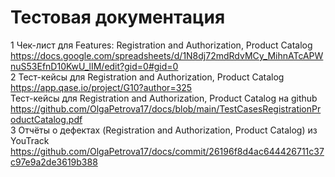 # Тестовая документация  
1 Чек-лист для Features: Registration and Authorization, Product Catalog  
https://docs.google.com/spreadsheets/d/1N8dj72mdRdvMCy_MihnATcAPWnuS53EfnD10KwU_lIM/edit?gid=0#gid=0  
2 Тест-кейсы для Registration and Authorization, Product Catalog  
https://app.qase.io/project/G10?author=325   
Тест-кейсы для Registration and Authorization, Product Catalog на github
https://github.com/OlgaPetrova17/docs/blob/main/TestCasesRegistrationProductCatalog.pdf  
3 Отчёты о дефектах (Registration and Authorization, Product Catalog) из YouTrack  
https://github.com/OlgaPetrova17/docs/commit/26196f8d4ac644426711c37c97e9a2de3619b388
